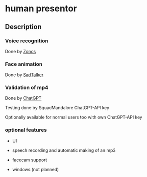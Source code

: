 # human presentor

## Description

### Voice recognition

Done by [Zonos](https://github.com/Zyphra/Zonos)

### Face animation

Done by [SadTalker](https://github.com/OpenTalker/SadTalker)

### Validation of mp4

Done by [ChatGPT](https://chatgpt.com)

Testing done by SquadMandalore ChatGPT-API key

Optionally available for normal users too with own ChatGPT-API key

### optional features

- UI

- speech recording and automatic making of an mp3

- facecam support

- windows (not planned)
